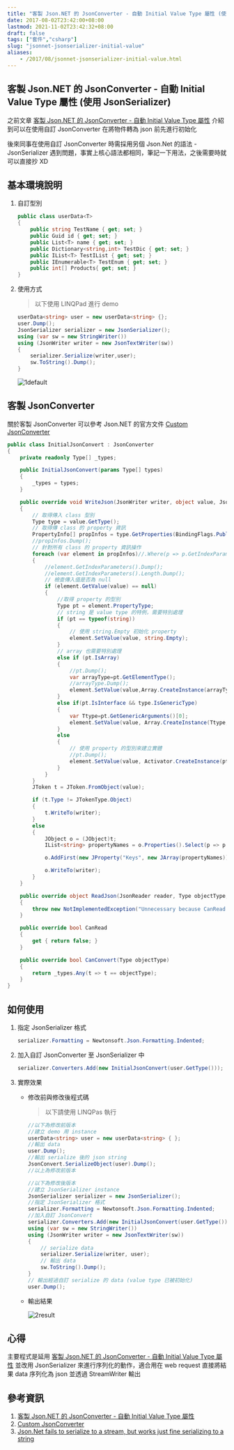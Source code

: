```yaml
---
title: "客製 Json.NET 的 JsonConverter - 自動 Initial Value Type 屬性 (使用 JsonSerializer)"
date: 2017-08-02T23:42:00+08:00
lastmod: 2021-11-02T23:42:32+08:00
draft: false
tags: ["套件","csharp"]
slug: "jsonnet-jsonserializer-initial-value"
aliases:
    - /2017/08/jsonnet-jsonserializer-initial-value.html
---
```

## 客製 Json.NET 的 JsonConverter - 自動 Initial Value Type 屬性 (使用 JsonSerializer)

之前文章 [客製 Json.NET 的 JsonConverter - 自動 Initial Value Type 屬性](/custom-josnconverter-initial-valuetype) 介紹到可以在使用自訂 JsonConverter 在將物件轉為 json 前先進行初始化

後來同事在使用自訂 JsonConverter 時需採用另個 Json.Net 的語法 - JsonSerializer 遇到問題，事實上核心語法都相同，筆記一下用法，之後需要時就可以直接抄 XD

## 基本環境說明

1. 自訂型別

    ```cs
    public class userData<T>
    {
        public string TestName { get; set; }
        public Guid id { get; set; }
        public List<T> name { get; set; }
        public Dictionary<string,int> TestDic { get; set; }
        public IList<T> TestIList { get; set; }
        public IEnumerable<T> TestEnum { get; set; }
        public int[] Products{ get; set; }
    }
    ```

2. 使用方式

    > 以下使用 LINQPad 進行 demo

    ```cs
    userData<string> user = new userData<string> {};
    user.Dump();
    JsonSerializer serializer = new JsonSerializer();
    using (var sw = new StringWriter())
    using (JsonWriter writer = new JsonTextWriter(sw))
    {
        serializer.Serialize(writer,user);
        sw.ToString().Dump();
    }
    ```

    ![1default](https://user-images.githubusercontent.com/3851540/28881733-a93f9dba-77db-11e7-9d02-706acb698804.png)

## 客製 JsonConverter

關於客製 JsonConverter 可以參考 Json.NET 的官方文件 [Custom JsonConverter](http://www.newtonsoft.com/json/help/html/CustomJsonConverter.htm)

```cs
public class InitialJsonConvert : JsonConverter
{
    private readonly Type[] _types;

    public InitialJsonConvert(params Type[] types)
    {
        _types = types;
    }

    public override void WriteJson(JsonWriter writer, object value, JsonSerializer serializer)
    {
        // 取得傳入 class 型別
        Type type = value.GetType();
        // 取得傳 class 的 property 資訊
        PropertyInfo[] propInfos = type.GetProperties(BindingFlags.Public | BindingFlags.Instance);
        //propInfos.Dump();
        // 針對所有 class 的 property 資訊操作
        foreach (var element in propInfos)//.Where(p => p.GetIndexParameters().Length == 0))
        {
            //element.GetIndexParameters().Dump();
            //element.GetIndexParameters().Length.Dump();
            // 檢查傳入值是否為 null
            if (element.GetValue(value) == null)
            {
                //取得 property 的型別
                Type pt = element.PropertyType;
                // string 是 value type 的特例，需要特別處理
                if (pt == typeof(string))
                {
                    // 使用 string.Empty 初始化 property 
                    element.SetValue(value, string.Empty);
                }
                // array 也需要特別處理
                else if (pt.IsArray)
                {
                    //pt.Dump();
                    var arrayType=pt.GetElementType();
                    //arrayType.Dump();
                    element.SetValue(value,Array.CreateInstance(arrayType, 0) );
                }
                else if(pt.IsInterface && type.IsGenericType)
                {
                    var Ttype=pt.GetGenericArguments()[0];
                    element.SetValue(value, Array.CreateInstance(Ttype,0));
                }
                else
                {
                    // 使用 property 的型別來建立實體
                    //pt.Dump();
                    element.SetValue(value, Activator.CreateInstance(pt));
                }
            }
        }
        JToken t = JToken.FromObject(value);

        if (t.Type != JTokenType.Object)
        {
            t.WriteTo(writer);
        }
        else
        {
            JObject o = (JObject)t;
            IList<string> propertyNames = o.Properties().Select(p => p.Name).ToList();

            o.AddFirst(new JProperty("Keys", new JArray(propertyNames)));

            o.WriteTo(writer);
        }
    }

    public override object ReadJson(JsonReader reader, Type objectType, object existingValue, JsonSerializer serializer)
    {
        throw new NotImplementedException("Unnecessary because CanRead is false. The type will skip the converter.");
    }

    public override bool CanRead
    {
        get { return false; }
    }

    public override bool CanConvert(Type objectType)
    {
        return _types.Any(t => t == objectType);
    }
}
```

## 如何使用

1. 指定 JsonSerializer 格式

    ```cs
    serializer.Formatting = Newtonsoft.Json.Formatting.Indented;
    ```

2. 加入自訂 JsonConverter 至 JsonSerializer 中

    ```cs
    serializer.Converters.Add(new InitialJsonConvert(user.GetType()));
    ```

3. 實際效果
    * 修改前與修改後程式碼

        > 以下請使用 LINQPas 執行

        ```cs
        //以下為修改前版本
        //建立 demo 用 instance
        userData<string> user = new userData<string> { };
        //輸出 data
        user.Dump();
        //輸出 serialize 後的 json string
        JsonConvert.SerializeObject(user).Dump();
        //以上為修改前版本

        //以下為修改後版本
        //建立 JsonSerializer instance
        JsonSerializer serializer = new JsonSerializer();
        //指定 JsonSerializer 格式
        serializer.Formatting = Newtonsoft.Json.Formatting.Indented;
        //加入自訂 JsonConvert
        serializer.Converters.Add(new InitialJsonConvert(user.GetType()));
        using (var sw = new StringWriter())
        using (JsonWriter writer = new JsonTextWriter(sw))
        {
            // serialize data
            serializer.Serialize(writer, user);
            // 輸出 data
            sw.ToString().Dump();
        }
        // 輸出經過自訂 serialize 的 data (value type 已被初始化)
        user.Dump();
        ```

    * 輸出結果

        ![2result](https://user-images.githubusercontent.com/3851540/28881734-a9b1e294-77db-11e7-9b76-c881bd4241ab.png)

## 心得

主要程式是延用 [客製 Json.NET 的 JsonConverter - 自動 Initial Value Type 屬性](http://blog.yowko.com/2017/07/custom-josnconverter-initial-valuetype.html) 並改用 JsonSerializer 來進行序列化的動作，適合用在 web request 直接將結果 data 序列化為 json 並透過 StreamWriter 輸出

## 參考資訊

1. [客製 Json.NET 的 JsonConverter - 自動 Initial Value Type 屬性](/custom-josnconverter-initial-valuetype)
2. [Custom JsonConverter](http://www.newtonsoft.com/json/help/html/CustomJsonConverter.htm)
3. [Json.Net fails to serialize to a stream, but works just fine serializing to a string](https://stackoverflow.com/questions/9845741/json-net-fails-to-serialize-to-a-stream-but-works-just-fine-serializing-to-a-st)
